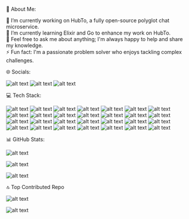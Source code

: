 💫 About Me:

🔭 I’m currently working on HubTo, a fully open-source polyglot chat microservice.<br>
🌱 I’m currently learning Elixir and Go to enhance my work on HubTo.<br>
💬 Feel free to ask me about anything; I'm always happy to help and share my knowledge.<br>
⚡ Fun fact: I'm a passionate problem solver who enjoys tackling complex challenges.

🌐 Socials:

![alt text](https://img.shields.io/badge/Instagram-%23E4405F.svg?logo=Instagram&logoColor=white)
![alt text](https://img.shields.io/badge/LinkedIn-%230077B5.svg?logo=linkedin&logoColor=white)
![alt text](https://img.shields.io/badge/Email-D14836?logo=gmail&logoColor=white)

💻 Tech Stack:

![alt text](https://img.shields.io/badge/c%23-%23239120.svg?style=flat&logo=csharp&logoColor=white)
![alt text](https://img.shields.io/badge/elixir-%234B275F.svg?style=flat&logo=elixir&logoColor=white)
![alt text](https://img.shields.io/badge/go-%2300ADD8.svg?style=flat&logo=go&logoColor=white)
![alt text](https://img.shields.io/badge/.NET-5C2D91?style=flat&logo=.net&logoColor=white)
![alt text](https://img.shields.io/badge/azure-%230072C6.svg?style=flat&logo=microsoftazure&logoColor=white)
![alt text](https://img.shields.io/badge/Cloudflare-F38020?style=flat&logo=Cloudflare&logoColor=white)
![alt text](https://img.shields.io/badge/Oracle-F80000?style=flat&logo=oracle&logoColor=white)
![alt text](https://img.shields.io/badge/typescript-%23007ACC.svg?style=flat&logo=typescript&logoColor=white)
![alt text](https://img.shields.io/badge/angular-%23DD0031.svg?style=flat&logo=angular&logoColor=white)
![alt text](https://img.shields.io/badge/blazor-%235C2D91.svg?style=flat&logo=blazor&logoColor=white)
![alt text](https://img.shields.io/badge/phoenixframework-%23FD4F00.svg?style=flat&logo=phoenixframework&logoColor=black)
![alt text](https://img.shields.io/badge/Couchbase-EA2328?style=flat&logo=couchbase&logoColor=white)
![alt text](https://img.shields.io/badge/Microsoft%20SQL%20Server-CC2927?style=flat&logo=microsoft%20sql%20server&logoColor=white)
![alt text](https://img.shields.io/badge/postgres-%23316192.svg?style=flat&logo=postgresql&logoColor=white)
![alt text](https://img.shields.io/badge/redis-%23DD0031.svg?style=flat&logo=redis&logoColor=white)
![alt text](https://img.shields.io/badge/github%20actions-%232671E5.svg?style=flat&logo=githubactions&logoColor=white)
![alt text](https://img.shields.io/badge/git-%23F05033.svg?style=flat&logo=git&logoColor=white)
![alt text](https://img.shields.io/badge/Gitea-34495E?style=flat&logo=gitea&logoColor=5D9425)
![alt text](https://img.shields.io/badge/bitbucket-%230047B3.svg?style=flat&logo=bitbucket&logoColor=white)
![alt text](https://img.shields.io/badge/ansible-%231A1918.svg?style=flat&logo=ansible&logoColor=white)
![alt text](https://img.shields.io/badge/docker-%230db7ed.svg?style=flat&logo=docker&logoColor=white)
![alt text](https://img.shields.io/badge/-ElasticSearch-005571?style=flat&logo=elasticsearch)
![alt text](https://img.shields.io/badge/grafana-%23F46800.svg?style=flat&logo=grafana&logoColor=white)
![alt text](https://img.shields.io/badge/kubernetes-%23326ce5.svg?style=flat&logo=kubernetes&logoColor=white)
![alt text](https://img.shields.io/badge/OpenTelemetry-FFFFFF?&style=flat&logo=opentelemetry&logoColor=black)
![alt text](https://img.shields.io/badge/Prometheus-E6522C?style=flat&logo=Prometheus&logoColor=white)
![alt text](https://img.shields.io/badge/Postman-FF6C37?style=flat&logo=postman&logoColor=white)
![alt text](https://img.shields.io/badge/wireguard-%2388171A.svg?style=flat&logo=wireguard&logoColor=white)

📊 GitHub Stats:

![alt text](https://github-readme-stats.vercel.app/api?username=Jurnest&theme=dark&hide_border=false&include_all_commits=false&count_private=true)
<br/>

![alt text](https://nirzak-streak-stats.vercel.app/?user=Jurnest&theme=dark&hide_border=false)
<br/>

![alt text](https://github-readme-stats.vercel.app/api/top-langs/?username=Jurnest&theme=dark&hide_border=false&include_all_commits=false&count_private=true&layout=compact)

🔝 Top Contributed Repo

![alt text](https://github-contributor-stats.vercel.app/api?username=Jurnest&limit=5&theme=dark&combine_all_yearly_contributions=true)

![alt text](https://visitcount.itsvg.in/api?id=Jurnest&icon=3&color=4)
